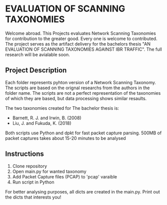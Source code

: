 EVALUATION OF SCANNING TAXONOMIES
=============
Welcome abroad. This Projects evaluates Network Scanning Taxonomies for contribution to the greater good. Every one is welcome to contributed. The project serves as the artifact delivery for the bachelors thesis "AN EVALUATION OF SCANNING TAXONOMIES AGAINST IBR TRAFFIC". The full research will be avialable soon.


Project Description 
---------------
Each folder represents pyhton version of a Network Scanning Taxonomy. The scripts are based on the orignal researchs from the authors in the folder name. The scripts are not a perfect representation of the taxonomies of which they are based, but data processing shows similar resaults. 

The two taxonomies created for The bachelor thesis is:
- Barnett, R. J. and Irwin, B. (2008)
- Liu, J. and Fukuda, K. (2018) 

Both scripts use Python and dpkt for fast packet capture parsing. 500MB of packet captures takes about 15-20 minutes to be analysed


Instructions
---------------
1. Clone repository
2. Open main.py for wanted taxonomy
3. Add Packet Capture files (PCAP) to 'pcap' varaible
4. Run script in Python

For better analysing purposes, all dicts are created in the main.py. Print out the dicts that interests you! 

